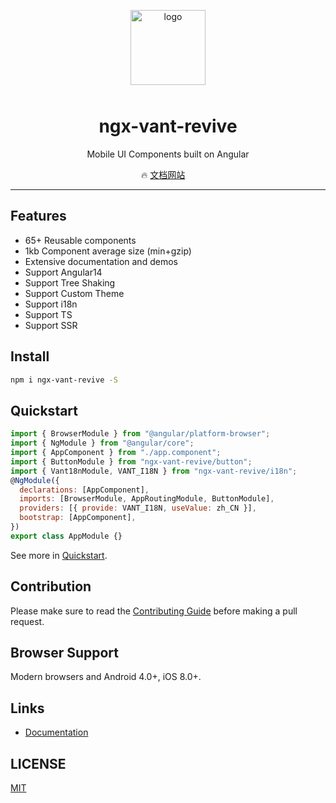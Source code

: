 <p align="center">
    <img alt="logo" src="https://img.yzcdn.cn/vant/logo.png" width="120" height="120" style="margin-bottom: 10px;">
</p>

<h1 align="center">ngx-vant-revive</h1>

<p align="center">Mobile UI Components built on Angular</p>

<!-- <p align="center">
    <img src="https://img.shields.io/npm/v/vant.svg?style=flat-square" alt="npm version" />
    <img src="https://img.shields.io/github/workflow/status/youzan/vant/CI/dev?style=flat-square" alt="npm version" />
    <img src="https://img.shields.io/codecov/c/github/youzan/vant/dev.svg?style=flat-square&color=#4fc08d" alt="Coverage Status" />
    <img src="https://img.shields.io/npm/dm/vant.svg?style=flat-square&color=#4fc08d" alt="downloads" />
    <img src="https://img.shields.io/jsdelivr/npm/hm/vant?style=flat-square" alt="Jsdelivr Hits">
    <img src="https://img.badgesize.io/https://unpkg.com/vant/lib/vant.min.js?compression=gzip&style=flat-square&label=gzip%20size&color=#4fc08d" alt="Gzip Size" />
</p> -->

<p align="center">
  🔥 <a href="https://ngx-vant-revive.github.io/ngx-vant-revive">文档网站</a>
  &nbsp;
  &nbsp;
  
  <!-- 🚀 <a href="https://github.com/youzan/vant-weapp" target="_blank">小程序版</a> -->
</p>

---

## Features

- 65+ Reusable components
- 1kb Component average size (min+gzip)
- Extensive documentation and demos
- Support Angular14
- Support Tree Shaking
- Support Custom Theme
- Support i18n
- Support TS
- Support SSR

## Install

```bash
npm i ngx-vant-revive -S
```

## Quickstart

```js
import { BrowserModule } from "@angular/platform-browser";
import { NgModule } from "@angular/core";
import { AppComponent } from "./app.component";
import { ButtonModule } from "ngx-vant-revive/button";
import { Vant18nModule, VANT_I18N } from "ngx-vant-revive/i18n";
@NgModule({
  declarations: [AppComponent],
  imports: [BrowserModule, AppRoutingModule, ButtonModule],
  providers: [{ provide: VANT_I18N, useValue: zh_CN }],
  bootstrap: [AppComponent],
})
export class AppModule {}
```

See more in [Quickstart](https://ngx-vant-revive.github.io/ngx-vant-revive/#/basic/quickstart).

## Contribution

Please make sure to read the [Contributing Guide](https://ngx-vant-revive.github.io/ngx-vant-revive/#/basic/contribution) before making a pull request.

## Browser Support

Modern browsers and Android 4.0+, iOS 8.0+.

## Links

- [Documentation](https://ngx-vant-revive.github.io/ngx-vant-revive)

## LICENSE

[MIT](https://en.wikipedia.org/wiki/MIT_License)

<!-- 发布：
1、npm run package  等一会儿，等所有等包生成完之后，再执行第二步
2、cd /dist/ngx-vant-revive  执行 npm publish -->
